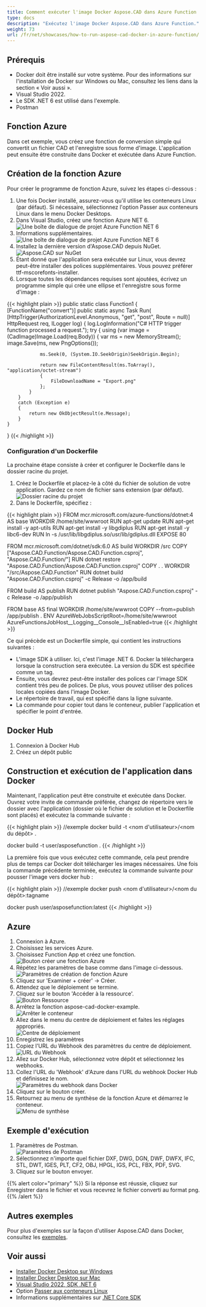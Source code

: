 ```yaml
---
title: Comment exécuter l'image Docker Aspose.CAD dans Azure Function
type: docs
description: "Exécutez l'image Docker Aspose.CAD dans Azure Function."
weight: 73
url: /fr/net/showcases/how-to-run-aspose-cad-docker-in-azure-function/
---
```


## Prérequis
- Docker doit être installé sur votre système. Pour des informations sur l'installation de Docker sur Windows ou Mac, consultez les liens dans la section « Voir aussi ».
- Visual Studio 2022.
- Le SDK .NET 6 est utilisé dans l'exemple.
- Postman

## Fonction Azure

Dans cet exemple, vous créez une fonction de conversion simple qui convertit un fichier CAD et l'enregistre sous forme d'image. L'application peut ensuite être construite dans Docker et exécutée dans Azure Function.

## Création de la fonction Azure

Pour créer le programme de fonction Azure, suivez les étapes ci-dessous :
1. Une fois Docker installé, assurez-vous qu'il utilise les conteneurs Linux (par défaut). Si nécessaire, sélectionnez l'option Passer aux conteneurs Linux dans le menu Docker Desktops.
1. Dans Visual Studio, créez une fonction Azure NET 6.<br>
![Une boîte de dialogue de projet Azure Function NET 6](/_assets/showcases/azure/Create-project.png)<br>
1. Informations supplémentaires.<br>
![Une boîte de dialogue de projet Azure Function NET 6](/_assets/showcases/azure/Additional-information.png)<br>
1. Installez la dernière version d'Aspose.CAD depuis NuGet.<br>
![Aspose.CAD sur NuGet](/_assets/showcases/azure/NuGet.png)<br>
1. Étant donné que l'application sera exécutée sur Linux, vous devrez peut-être installer des polices supplémentaires. Vous pouvez préférer ttf-mscorefonts-installer.
1. Lorsque toutes les dépendances requises sont ajoutées, écrivez un programme simple qui crée une ellipse et l'enregistre sous forme d'image :<br>

{{< highlight plain >}}
public static class Function1
{
    [FunctionName("convert")]
    public static async Task<IActionResult> Run(
        [HttpTrigger(AuthorizationLevel.Anonymous, "get", "post", Route = null)] HttpRequest req,
        ILogger log)
    {
        log.LogInformation("C# HTTP trigger function processed a request.");
        try
        {
            using (var image = (CadImage)Image.Load(req.Body))
            {
                var ms = new MemoryStream();
                image.Save(ms, new PngOptions());

                ms.Seek(0, (System.IO.SeekOrigin)SeekOrigin.Begin);

                return new FileContentResult(ms.ToArray(), "application/octet-stream")
                {
                    FileDownloadName = "Export.png"
                };
            }
        }
        catch (Exception e)
        {
            return new OkObjectResult(e.Message);
        }
    }
}
{{< /highlight >}}

### Configuration d'un Dockerfile

 La prochaine étape consiste à créer et configurer le Dockerfile dans le dossier racine du projet.

1. Créez le Dockerfile et placez-le à côté du fichier de solution de votre application. Gardez ce nom de fichier sans extension (par défaut).
![Dossier racine du projet](/_assets/showcases/azure/root-folder.png)<br>
1. Dans le Dockerfile, spécifiez :

{{< highlight plain >}}
FROM mcr.microsoft.com/azure-functions/dotnet:4 AS base
WORKDIR /home/site/wwwroot
RUN apt-get update
RUN apt-get install -y apt-utils
RUN apt-get install -y libgdiplus
RUN apt-get install -y libc6-dev 
RUN ln -s /usr/lib/libgdiplus.so/usr/lib/gdiplus.dll
EXPOSE 80

FROM mcr.microsoft.com/dotnet/sdk:6.0 AS build
WORKDIR /src
COPY ["Aspose.CAD.Function/Aspose.CAD.Function.csproj", "Aspose.CAD.Function/"]
RUN dotnet restore "Aspose.CAD.Function/Aspose.CAD.Function.csproj"
COPY . .
WORKDIR "/src/Aspose.CAD.Function"
RUN dotnet build "Aspose.CAD.Function.csproj" -c Release -o /app/build

FROM build AS publish
RUN dotnet publish "Aspose.CAD.Function.csproj" -c Release -o /app/publish

FROM base AS final
WORKDIR /home/site/wwwroot
COPY --from=publish /app/publish .
ENV AzureWebJobsScriptRoot=/home/site/wwwroot \
    AzureFunctionsJobHost__Logging__Console__IsEnabled=true
{{< /highlight >}}

 Ce qui précède est un Dockerfile simple, qui contient les instructions suivantes :

- L'image SDK à utiliser. Ici, c'est l'image .NET 6. Docker la téléchargera lorsque la construction sera exécutée. La version du SDK est spécifiée comme un tag.
- Ensuite, vous devrez peut-être installer des polices car l'image SDK contient très peu de polices. De plus, vous pouvez utiliser des polices locales copiées dans l'image Docker.
- Le répertoire de travail, qui est spécifié dans la ligne suivante.
- La commande pour copier tout dans le conteneur, publier l'application et spécifier le point d'entrée.

## Docker Hub
1. Connexion à Docker Hub
1. Créez un dépôt public

## Construction et exécution de l'application dans Docker
 
 Maintenant, l'application peut être construite et exécutée dans Docker. Ouvrez votre invite de commande préférée, changez de répertoire vers le dossier avec l'application (dossier où le fichier de solution et le Dockerfile sont placés) et exécutez la commande suivante :

{{< highlight plain >}}
//exemple
docker build -t <nom d'utilisateur>/<nom du dépôt> .

docker build -t user/asposefunction .
{{< /highlight >}}
 
La première fois que vous exécutez cette commande, cela peut prendre plus de temps car Docker doit télécharger les images nécessaires. Une fois la commande précédente terminée, exécutez la commande suivante pour pousser l'image vers docker hub :
 
{{< highlight plain >}}
//exemple
docker push <nom d'utilisateur>/<nom du dépôt>:tagname

docker push user/asposefunction:latest
{{< /highlight >}}

## Azure

1. Connexion à Azure.
1. Choisissez les services Azure.
1. Choisissez Function App et créez une fonction.<br>
![Bouton créer une fonction Azure](/_assets/showcases/azure/create-function.png)<br>
1. Répétez les paramètres de base comme dans l'image ci-dessous.<br>
![Paramètres de création de fonction Azure](/_assets/showcases/azure/create-function-setting.png)<br>
1. Cliquez sur 'Examiner + créer' -> Créer.
1. Attendez que le déploiement se termine.
1. Cliquez sur le bouton 'Accéder à la ressource'.<br>
![Bouton Ressource](/_assets/showcases/azure/go-to-resource.png)<br>
1. Arrêtez la fonction aspose-cad-docker-example.<br>
![Arrêter le conteneur](/_assets/showcases/azure/stop-container.png)<br>
1. Allez dans le menu du centre de déploiement et faites les réglages appropriés.<br>
![Centre de déploiement](/_assets/showcases/azure/deployment-center.png)<br>
1. Enregistrez les paramètres
1. Copiez l'URL du Webhook des paramètres du centre de déploiement.<br>
![URL du Webhook](/_assets/showcases/azure/webhook-url.png)<br>
1. Allez sur Docker Hub, sélectionnez votre dépôt et sélectionnez les webhooks.
1. Collez l'URL du 'Webhook' d'Azure dans l'URL du webhook Docker Hub et définissez le nom.<br>
![Paramètres du webhook dans Docker](/_assets/showcases/azure/webhook.png)<br>
1. Cliquez sur le bouton créer.
1. Retournez au menu de synthèse de la fonction Azure et démarrez le conteneur.<br>
![Menu de synthèse](/_assets/showcases/azure/overview.png)<br>

## Exemple d'exécution

1. Paramètres de Postman.<br>
![Paramètres de Postman](/_assets/showcases/azure/postman-settings.png)<br>
1. Sélectionnez n'importe quel fichier DXF, DWG, DGN, DWF, DWFX, IFC, STL, DWT, IGES, PLT, CF2, OBJ, HPGL, IGS, PCL, FBX, PDF, SVG.
1. Cliquez sur le bouton envoyer.

{{% alert color="primary" %}} 
Si la réponse est réussie, cliquez sur Enregistrer dans le fichier et vous recevrez le fichier converti au format png.
{{% /alert %}}

## Autres exemples

Pour plus d'exemples sur la façon d'utiliser Aspose.CAD dans Docker, consultez les [exemples](https://github.com/aspose-cad/Aspose.CAD-Documentation).


## Voir aussi

- [Installer Docker Desktop sur Windows](https://docs.docker.com/docker-for-windows/install/)
- [Installer Docker Desktop sur Mac](https://docs.docker.com/docker-for-mac/install/)
- [Visual Studio 2022, SDK .NET 6](https://docs.microsoft.com/en-us/dotnet/core/install/windows?tabs=net60#dependencies)
- Option [Passer aux conteneurs Linux](https://docs.docker.com/docker-for-windows/#switch-between-windows-and-linux-containers)
- Informations supplémentaires sur [.NET Core SDK](https://hub.docker.com/_/microsoft-dotnet-sdk)
